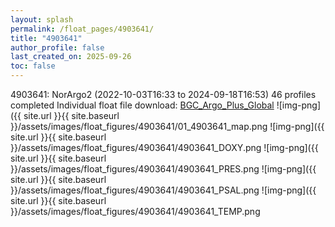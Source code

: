 ```yaml
---
layout: splash
permalink: /float_pages/4903641/
title: "4903641"
author_profile: false
last_created_on: 2025-09-26
toc: false
---
```

 
4903641: NorArgo2 (2022-10-03T16:33 to 2024-09-18T16:53)
46 profiles completed
Individual float file download: [BGC_Argo_Plus_Global](https://ftp.soest.hawaii.edu/bgc_argo_plus/Individual_Floats/outliers_removed/4903641_Sprof_processed.nc)
![img-png]({{ site.url }}{{ site.baseurl }}/assets/images/float_figures/4903641/01_4903641_map.png
![img-png]({{ site.url }}{{ site.baseurl }}/assets/images/float_figures/4903641/4903641_DOXY.png
![img-png]({{ site.url }}{{ site.baseurl }}/assets/images/float_figures/4903641/4903641_PRES.png
![img-png]({{ site.url }}{{ site.baseurl }}/assets/images/float_figures/4903641/4903641_PSAL.png
![img-png]({{ site.url }}{{ site.baseurl }}/assets/images/float_figures/4903641/4903641_TEMP.png
